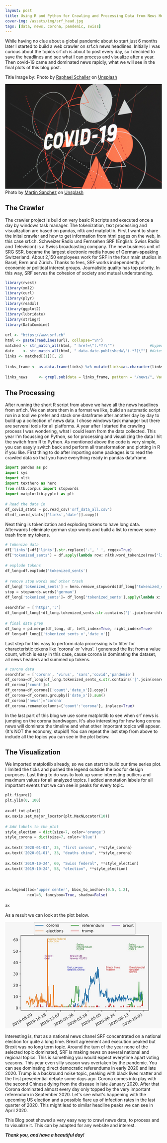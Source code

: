 ```yaml
---
layout: post
title: Using R and Python for Crawling and Processing Data from News Headlines.  
cover-img: /assets/img/srf_head.jpg
tags: [data, news, corona, pandemic, swiss]
---
```


While having no clue about a global pandemic about to start just 6 months later I started to build a web crawler on srf.ch news headlines. Initially I was curious about the topics srf.ch is about to post every day, so I decided to save the headlines and see what I can process and visualize after a year. Then covid-19 came and dominated news rapidly, what we will see in the final plots of this blog post.

Title Image by: <span>Photo by <a href="https://unsplash.com/@raphaelphotoch?utm_source=unsplash&amp;utm_medium=referral&amp;utm_content=creditCopyText">Raphael Schaller</a> on <a href="https://unsplash.com/s/photos/words?utm_source=unsplash&amp;utm_medium=referral&amp;utm_content=creditCopyText">Unsplash</a></span>


![covid](/assets/img/srf.jpg)
<span>Photo by <a href="https://unsplash.com/@martinsanchez?utm_source=unsplash&amp;utm_medium=referral&amp;utm_content=creditCopyText">Martin Sanchez</a> on <a href="https://unsplash.com/s/photos/news-corona?utm_source=unsplash&amp;utm_medium=referral&amp;utm_content=creditCopyText">Unsplash</a></span> 

## The Crawler

The crawler project is build on very basic R scripts and executed once a day by windows task manager. The tokenization, text processing and visualization are based on pandas, nltk and matplotlib.
First I want to share the inital crawler and how to get information from html pages on the web, in this case srf.ch. Schweizer Radio und Fernsehen SRF (English: Swiss Radio and Television) is a Swiss broadcasting company. The new business unit of SRG SSR, became the largest electronic media house of German-speaking Switzerland. About 2,150 employees work for SRF in the four main studios in Basel, Bern and Zürich. Thanks to fees, SRF works independently of economic or political interest groups. Journalistic quality has top priority. In this way, SRF serves the cohesion of society and mutual understanding.


```R
library(rvest)
library(xml2)
library(curl)
library(plyr)
library(readxl)
library(ggplot2)
library(lubridate)
library(stringr)
library(DataCombine)

url <- "https://www.srf.ch"
html <- paste(readLines(url), collapse="\n")
matched <- str_match_all(html, " href=\"(.*?)\"")                #hyperlinks
date    <- str_match_all(html, " data-date-published=\"(.*?)\"") #dates
links <- matched[[1]][, 2]

links_frame <- as.data.frame(links) %>% mutate(links=as.character(links)) %>% mutate(date=Sys.Date())

links_news     <- grepl.sub(data = links_frame, pattern = "/news/", Var = "links")
```


## The Processing

After running the short R script from above we have all the news headlines from srf.ch. We can store them in a format we like, build an automatic script run in a tool we prefer and stack one dataframe after another day by day to build up a collection of news data. I chose windows task manager but there are serveral tools for all platforms.
A year after I started the crawling process I was wondering, what I could learn from the data collected. This year I'm focussing on Python, so for processing and visualizing the data I hit the switch from R to Python. As mentioned above the code is very simple, you can easyly switch back and perform all transformation and plotting in R if you like. First thing to do after importing some packages is to read the crawled data so that you have everything ready in pandas dataframe.

```python
import pandas as pd
import sys
import nltk
import texthero as hero
from nltk.corpus import stopwords
import matplotlib.pyplot as plt

# Read the data in
df_covid_stats = pd.read_csv('srf_data_all.csv')
df=df_covid_stats[['links','date']].copy()

```
Next thing is tokenization and exploding tokens to have long data. Afterwards I eliminate german stop words and build a list to remove some trash from my tokens.

```python
# tokenize data
df['links']=df['links'].str.replace('-', ' ', regex=True)
df['tokenized_sents'] = df.apply(lambda row: nltk.word_tokenize(row['links'], language='german'), axis=1)

# explode tokens
df_long=df.explode('tokenized_sents')

# remove stop words and other trash
df_long['tokenized_sents'] = hero.remove_stopwords(df_long['tokenized_sents'])
stop = stopwords.words('german')
df_long['tokenized_sents']= df_long['tokenized_sents'].apply(lambda x: ' '.join([word for word in x.split() if word not in (stop)]))

searchfor = ['https',':']
df_long=df_long[~df_long.tokenized_sents.str.contains('|'.join(searchfor), regex= True, na=False)]

# final data prep
df_long = pd.merge(df_long, df, left_index=True, right_index=True)
df_long=df_long[['tokenized_sents_x','date_x']]
```
Last step for this easy to perform data processing is to filter for characteristic tokens like 'corona' or 'virus'. I generated the list from a value count, which is easy in this case, cause corona is dominating the dataset, all news headers and summed up tokens. 

```python
# corona data
searchfor = ['corona', 'virus', 'sars','covid','pandemie']
df_corona=df_long[df_long.tokenized_sents_x.str.contains('|'.join(searchfor), regex= True, na=False)]
df_corona['count']=1
df_corona=df_corona[['count','date_x']].copy()
df_corona=df_corona.groupby(['date_x']).sum()
df_corona['news']='corona'
df_corona.rename(columns={'count':'corona'}, inplace=True)

```
In the last part of this blog we use some matplotlib to see when srf news is jumping on the corona bandwagon. It's also interesting for how long corona news will dominate the timeline and what other important topics will appear. (It's NOT the economy, stupid!) You can repeat the last step from above to include all the topics you can see in the plot below. 

## The Visualization

We imported matplotlib already, so we can start to build our time series plot. I limited the ticks and pushed the legend outside the box for design purposes. Last thing to do was to look up some interesting outliers and maximum values for all analyzed topics. I added annotation labels for all important events that we can see in peaks for every topic.

```python
plt.figure()
plt.ylim(0, 100)

ax=df_tot.plot()
ax.xaxis.set_major_locator(plt.MaxNLocator(10))

# Add labels to the plot
style_election = dict(size=7, color='orange')
style_corona = dict(size=7, color='blue')

ax.text('2020-01-01', 35, "first corona", **style_corona)
ax.text('2020-01-01', 33, "deaths china", **style_corona)

ax.text('2019-10-24', 60, "Swiss federal", **style_election)
ax.text('2019-10-24', 58, "election", **style_election)



ax.legend(loc='upper center', bbox_to_anchor=(0.5, 1.2),
          ncol=3, fancybox=True, shadow=False)

ax
```
As a result we can look at the plot below.

![plot](/assets/img/srf_news.jpg)

Interesting is, that as a national news chanel SRF concentrated on a national election for quite a long time. Brexit agreement and execution peaked but Brexit was no long term topic. Around the turn of the year none of the selected topic dominated, SRF is making news on several national and regional topics. This is something you would expect everytime apart voting seasons. This year even silly season was overtaken by the pandemic. You can see dominating direct democratic referendums in early 2020 and late 2020. Trump is a backround noise topic, peaking with black lives matter and the first presedential debate some days ago. Corona comes into play with the second Chinese dying from the disease in late January 2020. After that Corona dominated almost every day only topped by the very important referendum in September 2020. Let's see what's happening with the upcoming US election and a possible flare up of infection rates in the last quarter of 2020. This might lead to similar headline peaks we can see in April 2020.

This Blog post showed a very easy way to crawl news data, to process and to visualize it. This can by adapted for any website and interest.

***Thank you, and have a beautiful day!***
